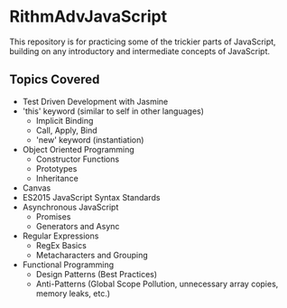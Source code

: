 # RithmAdvJavaScript
This repository is for practicing some of the trickier parts of JavaScript, building on any introductory and intermediate concepts of JavaScript.

## Topics Covered
* Test Driven Development with Jasmine
* 'this' keyword (similar to self in other languages)
    * Implicit Binding
    * Call, Apply, Bind
    * 'new' keyword (instantiation)
* Object Oriented Programming
    * Constructor Functions
    * Prototypes
    * Inheritance
* Canvas
* ES2015 JavaScript Syntax Standards
* Asynchronous JavaScript
    * Promises
    * Generators and Async
* Regular Expressions
    * RegEx Basics
    * Metacharacters and Grouping
* Functional Programming
    * Design Patterns (Best Practices)
    * Anti-Patterns (Global Scope Pollution, unnecessary array copies, memory leaks, etc.)